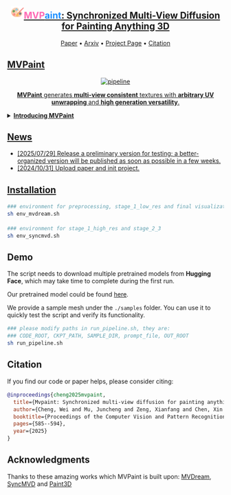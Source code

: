 

<div align="center">
    <h2> <img width="30" alt="pipeline" src="assets/logo.png"><a href="https://mvpaint.github.io"><span style="color: #FF69B4;">MVP</span><span style="color: #1E90FF;">aint</span>: Synchronized Multi-View Diffusion for Painting Anything 3D</a></h2>

<p align="center">
  <a href="https://openaccess.thecvf.com/content/CVPR2025/papers/Cheng_MVPaint_Synchronized_Multi-View_Diffusion_for_Painting_Anything_3D_CVPR_2025_paper.pdf">Paper</a> •
  <a href="https://arxiv.org/abs/2411.02336">Arxiv</a> •
  <a href="https://mvpaint.github.io/">Project Page</a> •
  <a href="#citation">Citation
</p>

</div>

## MVPaint

<div align="center">
<img width="720" alt="pipeline" src="assets/teaser-480p.gif">
<p><b>MVPaint</b> generates <b>multi-view consistent</b> textures with <b>arbitrary UV unwrapping</b> and <b>high generation versatility</b>.</p>
</div>


<details>
<summary><b>Introducing MVPaint</b></summary>
    <br></br>
    <div align="center">
    <img width="720" alt="pipeline" src="assets/pipeline.jpg">
    </div>
    <br></br>
    Texturing is a crucial step in the 3D asset production workflow, which enhances the visual appeal and diversity of 3D assets. Despite recent advancements in generation-based texturing, existing methods often yield subpar results, primarily due to local discontinuities, inconsistencies across multiple views, and their heavy dependence on UV unwrapping outcomes. To tackle these challenges, we propose a novel generation-refinement 3D texturing framework called <b>MVPaint</b>, which can generate high-resolution, seamless textures while emphasizing multi-view consistency. MVPaint mainly consists of three key modules. <b>1) Synchronized Multi-view Generation (SMG).</b> Given a 3D mesh model, MVPaint first simultaneously generates multi-view images by employing a SMG model, which leads to coarse texturing results with unpainted parts due to missing observations. <b>2) Spatial-aware 3D Inpainting (S3I).</b> To ensure complete 3D texturing, we introduce the S3I method, specifically designed to effectively texture previously unobserved areas. <b>3) UV Refinement (UVR).</b> Furthermore, MVPaint employs a UVR module to improve the texture quality in the UV space, which first performs a UV-space Super-Resolution, followed by a Spatial-aware Seam-Smoothing algorithm for revising spatial texturing discontinuities caused by UV unwrapping. Extensive experimental results demonstrate that MVPaint surpasses existing state-of-the-art methods. Notably, MVPaint could generate high-fidelity textures with minimal Janus issues and highly enhanced cross-view consistency.

</details>



## News

- [2025/07/29] Release a preliminary version for testing; a better-organized version will be published as soon as possible in a few weeks. 
- [2024/10/31] Upload paper and init project.


## Installation

``` bash
### environment for preprocessing, stage_1_low_res and final visualization
sh env_mvdream.sh 

### environment for stage_1_high_res and stage_2_3
sh env_syncmvd.sh 
```

## Demo
The script needs to download multiple pretrained models from **Hugging Face**, which may take time to complete during the first run.

Our pretrained model could be found <a href="https://www.dropbox.com/scl/fo/c7w4aldz60v22rvu911p1/AP1DbOdOhKmJfy2tVM_XKYc?rlkey=as0rok9eizfdjuxr4mamz1m0n&st=9nqhcmdm">here</a>.

We provide a sample mesh under the `./samples` folder. You can use it to quickly test the script and verify its functionality.

``` bash
### please modify paths in run_pipeline.sh, they are:
### CODE_ROOT, CKPT_PATH, SAMPLE_DIR, prompt_file, OUT_ROOT
sh run_pipeline.sh 
```

## Citation

If you find our code or paper helps, please consider citing:

```bibtex
@inproceedings{cheng2025mvpaint,
  title={Mvpaint: Synchronized multi-view diffusion for painting anything 3d},
  author={Cheng, Wei and Mu, Juncheng and Zeng, Xianfang and Chen, Xin and Pang, Anqi and Zhang, Chi and Wang, Zhibin and Fu, Bin and Yu, Gang and Liu, Ziwei and others},
  booktitle={Proceedings of the Computer Vision and Pattern Recognition Conference},
  pages={585--594},
  year={2025}
}
```

## Acknowledgments

Thanks to these amazing works which MVPaint is built upon: [MVDream](https://github.com/bytedance/MVDream), [SyncMVD](https://github.com/LIU-Yuxin/SyncMVD) and [Paint3D](https://github.com/OpenTexture/Paint3D)

